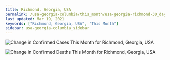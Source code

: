```yaml
---
title: Richmond, Georgia, USA
permalink: /usa-georgia-columbia/this_month/usa-georgia-richmond-30_days.html
last_updated: Mar 19, 2021
keywords: ["Richmond, Georgia, USA", "This Month"]
sidebar: usa-georgia-columbia_sidebar
---
```


![Change in Confirmed Cases This Month for Richmond, Georgia, USA](/covid_tracker/images/graphs/usa-georgia-richmond-delta_confirmed-30_days_graph.png)

![Change in Confirmed Deaths This Month for Richmond, Georgia, USA](/covid_tracker/images/graphs/usa-georgia-richmond-delta_deaths-30_days_graph.png)
